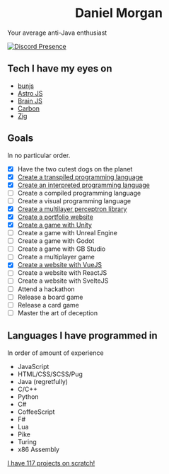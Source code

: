 <h1 align="center">Daniel Morgan</h1>

Your average anti-Java enthusiast

[![Discord Presence](https://lanyard.cnrad.dev/api/480514992618078228)](https://discord.com/users/480514992618078228)

## Tech I have my eyes on
- [bunjs](https://bun.sh/)
- [Astro JS](https://astro.build/)
- [Brain JS](https://brain.js.org/#/)
- [Carbon](https://github.com/carbon-language/carbon-lang)
- [Zig](https://ziglang.org/learn/)

## Goals
In no particular order.
- [x] Have the two cutest dogs on the planet
- [x] [Create a transpiled programming language](https://github.com/Dmrgn/fcpl)
- [x] [Create an interpreted programming language](https://github.com/Dmrgn/brainparser)
- [ ] Create a compiled programming language
- [ ] Create a visual programming language
- [x] [Create a multilayer perceptron library](https://github.com/Dmrgn/perceptron-library)
- [x] [Create a portfolio website](https://github.com/Dmrgn/danielmorgan.xyz)
- [x] [Create a game with Unity](https://rocketraider.netlify.app)
- [ ] Create a game with Unreal Engine
- [ ] Create a game with Godot
- [ ] Create a game with GB Studio
- [ ] Create a multiplayer game
- [x] [Create a website with VueJS](https://github.com/Dmrgn/danielmorgan.xyz)
- [ ] Create a website with ReactJS
- [ ] Create a website with SvelteJS
- [ ] Attend a hackathon
- [ ] Release a board game
- [ ] Release a card game
- [ ] Master the art of deception

## Languages I have programmed in
In order of amount of experience
- JavaScript
- HTML/CSS/SCSS/Pug
- Java (regretfully)
- C/C++
- Python
- C#
- CoffeeScript
- F#
- Lua
- Pike
- Turing
- x86 Assembly

[I have 117 projects on scratch!](https://scratch.mit.edu/users/destroyer161drm/)
